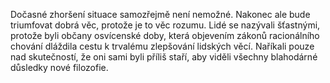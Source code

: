 <emphasis level="moderate">Dočasné zhoršení situace samozřejmě není nemožné.</emphasis><break time="0.5s"/> <emphasis level="strong">Nakonec ale bude triumfovat dobrá věc,<break time="0.3s"/> protože je to věc rozumu.</emphasis><break time="0.5s"/> <prosody rate="95%">Lidé se nazývali šťastnými,<break time="0.3s"/> protože byli občany osvícenské doby,<break time="0.3s"/> která objevením zákonů racionálního chování<break time="0.3s"/> dláždila cestu k trvalému zlepšování lidských věcí.</prosody><break time="0.5s"/> <emphasis level="moderate">Naříkali pouze nad skutečností,<break time="0.3s"/> že oni sami byli příliš staří,<break time="0.3s"/> aby viděli všechny blahodárné důsledky nové filozofie.</emphasis> 